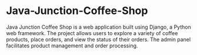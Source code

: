 # Java-Junction-Coffee-Shop
Java Junction Coffee Shop is a web application built using Django, a Python web framework. The project allows users to explore a variety of coffee products, place orders, and view the status of their orders. The admin panel facilitates product management and order processing. 
